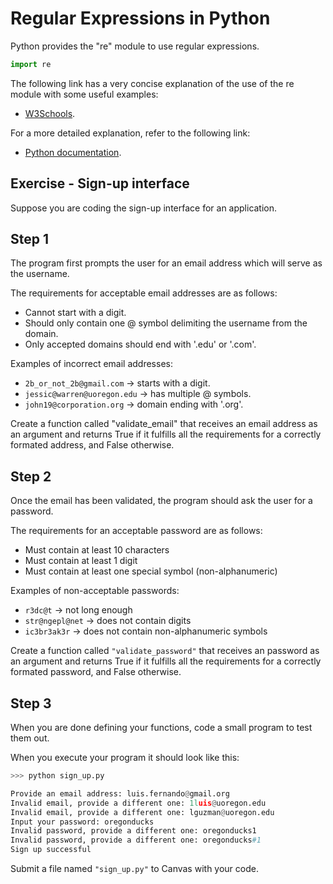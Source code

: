 # Regular Expressions in Python
Python provides the "re" module to use regular expressions.

```python
import re
```

The following link has a very concise explanation of the use of the re module with some useful examples:

- [W3Schools](https://www.w3schools.com/python/python_regex.asp).

For a more detailed explanation, refer to the following link:
- [Python documentation](https://docs.python.org/3/howto/regex.html).

## Exercise - Sign-up interface
Suppose you are coding the sign-up interface for an application.

## Step 1
The program first prompts the user for an email address which will serve as the username.

The requirements for acceptable email addresses are as follows:

- Cannot start with a digit.
- Should only contain one @ symbol delimiting the username from the domain.
- Only accepted domains should end with '.edu' or '.com'.


Examples of incorrect email addresses:

- `2b_or_not_2b@gmail.com` -> starts with a digit.
- `jessic@warren@uoregon.edu` -> has multiple @ symbols.
- `john19@corporation.org` -> domain ending with '.org'.

Create a function called "validate_email" that receives an email address as an argument and returns True if it fulfills all the requirements for a correctly formated address, and False otherwise.

## Step 2
Once the email has been validated, the program should ask the user for a password.

The requirements for an acceptable password are as follows:

- Must contain at least 10 characters
- Must contain at least 1 digit
- Must contain at least one special symbol (non-alphanumeric)

Examples of non-acceptable passwords:

- `r3dc@t` -> not long enough
- `str@ngepl@net` -> does not contain digits
- `ic3br3ak3r` -> does not contain non-alphanumeric symbols

Create a function called `"validate_password"` that receives an password as an argument and returns True if it fulfills all the requirements for a correctly formated password, and False otherwise.

## Step 3
When you are done defining your functions, code a small program to test them out.

When you execute your program it should look like this:

```python
>>> python sign_up.py

Provide an email address: luis.fernando@gmail.org
Invalid email, provide a different one: 1luis@uoregon.edu
Invalid email, provide a different one: lguzman@uoregon.edu
Input your password: oregonducks
Invalid password, provide a different one: oregonducks1
Invalid password, provide a different one: oregonducks#1
Sign up successful
```

Submit a file named `"sign_up.py"` to Canvas with your code.
